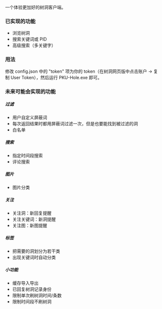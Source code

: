 一个体验更加好的树洞客户端。

### 已实现的功能

- 浏览树洞
- 搜索关键词或 PID
- 高级搜索（多关键字）

### 用法

修改 config.json 中的 "token" 项为你的 token（在树洞网页版中点击账户 -> 复制 User Token），然后运行 PKU-Hole.exe 即可。

### 未来可能会实现的功能

##### 过滤

- 用户自定义屏蔽词
- 每次返回结果时都用屏蔽词过滤一次，但是也要能找到被过滤的洞
- 白名单

##### 搜索

- 指定时间段搜索
- 评论搜索

##### 图片

- 图片分类

##### 关注

- 关注洞：新回复提醒
- 关注关键词：新洞提醒
- 关注图：新图提醒

##### 标签

- 把需要的洞划分为若干类
- 出现关键词时自动分类

##### 小功能

- 缓存导入导出
- 已回复树洞记录身份
- 限制单次刷树洞时间/条数
- 限制时间段不刷树洞

